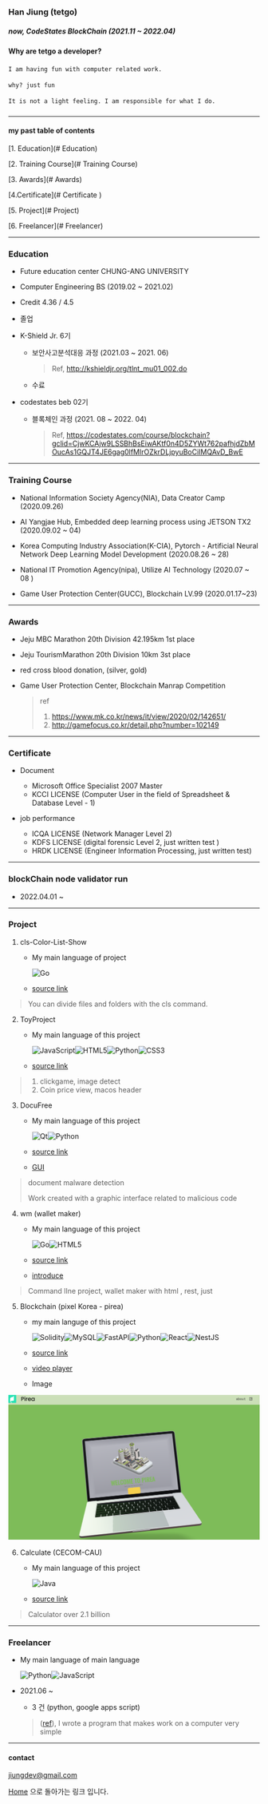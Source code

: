 ### Han Jiung (tetgo)

##### now, CodeStates BlockChain (2021.11 ~ 2022.04)



#### Why are tetgo a developer?

```
I am having fun with computer related work.

why? just fun

It is not a light feeling. I am responsible for what I do.
```

##### 

***



#### my past table of contents



[1. Education](# Education)

[2. Training Course](# Training Course)

[3. Awards](# Awards)

[4.Certificate](# Certificate )

[5. Project](# Project)

[6. Freelancer](# Freelancer)



***



### Education



-  Future education center CHUNG-ANG UNIVERSITY 
  - Computer Engineering BS (2019.02 ~ 2021.02)
  - Credit 4.36 / 4.5
  - 졸업
  
  
  
- K-Shield Jr. 6기
  - 보안사고분석대응 과정 (2021.03 ~ 2021. 06)
  
    >  Ref, http://kshieldjr.org/tlnt_mu01_002.do
  
  - 수료



- codestates beb 02기

  - 블록체인 과정 (2021. 08 ~ 2022. 04)

    > Ref, https://codestates.com/course/blockchain?gclid=CjwKCAjw9LSSBhBsEiwAKtf0n4D5ZYWt762pafhjdZbMOucAs1GQJT4JE6gag0lfMIrOZkrDLjpyuBoCiIMQAvD_BwE


***



### Training Course

- National Information Society Agency(NIA), Data Creator Camp (2020.09.26)

- AI Yangjae Hub, Embedded deep learning process using JETSON TX2 (2020.09.02 ~ 04)

- Korea Computing Industry Association(K-CIA), Pytorch - Artificial Neural Network Deep Learning Model Development (2020.08.26 ~ 28)

- National IT Promotion Agency(nipa), Utilize AI Technology (2020.07 ~ 08 )

- Game User Protection Center(GUCC), Blockchain LV.99 (2020.01.17~23)




***



### Awards

- Jeju MBC Marathon 20th Division 42.195km 1st place

- Jeju TourismMarathon 20th Division 10km 3st place

- red cross blood donation, (silver, gold)

- Game User Protection Center, Blockchain Manrap Competition
  >  ref
  >
  > 1. https://www.mk.co.kr/news/it/view/2020/02/142651/
  > 2. http://gamefocus.co.kr/detail.php?number=102149
  
  

***



### Certificate

- Document	
  - Microsoft Office Specialist 2007 Master
  - KCCI LICENSE (Computer User in the field of Spreadsheet & Database Level - 1)

- job performance
  - ICQA LICENSE (Network Manager Level 2)
  - KDFS LICENSE (digital forensic Level 2, just written test )
  - HRDK LICENSE (Engineer Information Processing, just written test)



***



### blockChain node validator run

- 2022.04.01 ~



***



### Project

 

1. cls-Color-List-Show

   - My main language of project

     ![Go](https://img.shields.io/badge/go-%2300ADD8.svg?style=for-the-badge&logo=go&logoColor=white) 

   - [source link](https://github.com/tetgo/cls)


> You can divide files and folders with the cls command.



2. ToyProject

   - My main language of this project

     ![JavaScript](https://img.shields.io/badge/javascript-%23323330.svg?style=for-the-badge&logo=javascript&logoColor=%23F7DF1E)![HTML5](https://img.shields.io/badge/html5-%23E34F26.svg?style=for-the-badge&logo=html5&logoColor=white)![Python](https://img.shields.io/badge/python-3670A0?style=for-the-badge&logo=python&logoColor=ffdd54)![CSS3](https://img.shields.io/badge/css3-%231572B6.svg?style=for-the-badge&logo=css3&logoColor=white)

   - [source link](https://github.com/tetgo/ToyProject)


> 1. clickgame, image detect
> 2. Coin price view, macos header



3. DocuFree

   - My main language of this project

     ![Qt](https://img.shields.io/badge/Qt-%23217346.svg?style=for-the-badge&logo=Qt&logoColor=white)![Python](https://img.shields.io/badge/python-3670A0?style=for-the-badge&logo=python&logoColor=ffdd54)

   - [source link](https://github.com/rjursi/DocuFree)

   - [GUI](https://github.com/tetgo/GUI)


> document malware detection
>
> Work created with a graphic interface related to malicious code



4. wm (wallet maker)

   - My main language of this project

     ![Go](https://img.shields.io/badge/go-%2300ADD8.svg?style=for-the-badge&logo=go&logoColor=white)![HTML5](https://img.shields.io/badge/html5-%23E34F26.svg?style=for-the-badge&logo=html5&logoColor=white)

   - [source link](https://github.com/tetgo/wm)

   - [introduce](https://wooong.dev/38)


> Command lIne project, wallet maker with html , rest, just



5. Blockchain (pixel Korea - pirea)

   - my main languge of this project

     ![Solidity](https://img.shields.io/badge/Solidity-%23363636.svg?style=for-the-badge&logo=solidity&logoColor=white)![MySQL](https://img.shields.io/badge/mysql-%2300f.svg?style=for-the-badge&logo=mysql&logoColor=white)![FastAPI](https://img.shields.io/badge/FastAPI-005571?style=for-the-badge&logo=fastapi)![Python](https://img.shields.io/badge/python-3670A0?style=for-the-badge&logo=python&logoColor=ffdd54)![React](https://img.shields.io/badge/react-%2320232a.svg?style=for-the-badge&logo=react&logoColor=%2361DAFB)![NestJS](https://img.shields.io/badge/nestjs-%23E0234E.svg?style=for-the-badge&logo=nestjs&logoColor=white)

   - [source link](https://github.com/codestates/BEB_02_pirea)


   - [video player](https://drive.google.com/file/d/1-8TBhvpNMflwMd7jhKCoID51mSIfuWb9/view?usp=sharing)


   - Image


![blockchain_pirea](./static/assets/image_notebook.png)



6. Calculate (CECOM-CAU)

   - My main language of this project

     ![Java](https://img.shields.io/badge/java-%23ED8B00.svg?style=for-the-badge&logo=java&logoColor=white) 

   - [source link](https://github.com/CECOM-CAU/CECOME_CALCULATE.git)

> Calculator over 2.1 billion



***



### Freelancer 

- My main language of main language

  ![Python](https://img.shields.io/badge/python-3670A0?style=for-the-badge&logo=python&logoColor=ffdd54)![JavaScript](https://img.shields.io/badge/javascript-%23323330.svg?style=for-the-badge&logo=javascript&logoColor=%23F7DF1E)

- 2021.06 ~

  - 3 건 (python, google apps script)

  > ([ref](https://soomgo.com/profile/users/5006849?from=my_info_preview)), I wrote a program that makes work on a computer very simple



***



#### contact

jiungdev@gmail.com



[Home](https://tetgo.github.io/) 으로 돌아가는 링크 입니다.

